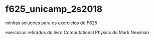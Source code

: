# f625_unicamp_2s2018

minhas solucoes para os exercicios de F625

exercicios retirados do livro Computational Physics do Mark Newman
